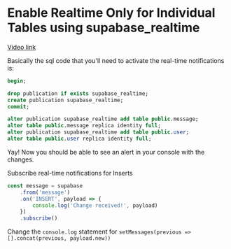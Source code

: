 # Enable Realtime Only for Individual Tables using supabase_realtime

[Video link](https://www.egghead.io/lessons/supabase-enable-realtime-only-for-individual-tables-using-supabase_realtime?pl=supabase-84e58958)


<TimeStamp start="1:20" end="1:35">

Basically the sql code that you'll need to activate the real-time notifications is: 

```sql
begin;

drop publication if exists supabase_realtime;
create publication supabase_realtime;
commit;

alter publication supabase_realtime add table public.message;
alter table public.message replica identity full;
alter publication supabase_realtime add table public.user;
alter table public.user replica identity full;
```

</TimeStamp>

<TimeStamp start="2:10" end="2:15">

Yay! Now you should be able to see an alert in your console with the changes. 

</TimeStamp>

<TimeStamp start="2:55" end="3:05">

Subscribe real-time notifications for Inserts

```jsx
const message = supabase 
    .from('message')
    .on('INSERT', payload => {
        console.log('Change received!', payload)
    })
    .subscribe()
```

</TimeStamp>

<TimeStamp start="3:35" end="3:40">

Change the `console.log` statement for `setMessages(previous => [].concat(previous, payload.new))`

</TimeStamp>

